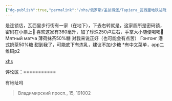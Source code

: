 ```yaml
---
{"dg-publish":true,"permalink":"/xhs/俄罗斯/圣彼得堡/Tapiera_瓦西里地铁站附近/","tags":["rednote","圣彼得堡"],"updated":"2025-03-20T22:46:14.543+08:00"}
---
```


 

是连锁店，瓦西里步行街有一家（在地下），下去右转就是，这家厕所是密码锁，密码在小票上🤣
喜欢这家有360毫升，加了珍珠250卢左右，手掌大小随便喝喝🥳
Мятный матча 薄荷抹茶50%糖 对我来说正好（也可能会有点苦）
Гонгонг 港式奶茶50%糖 甜到我了，可能底下有炼乳，建议不加/少糖
*有中文菜单，app二维码p2

[xhs](https://www.xiaohongshu.com/explore/6509d7bc000000001302ac22?xsec_token=ABOzoTa8nDllkQaR4hva53VhWcwfK2kddj6nQgkOAetsY=&xsec_source=pc_user)

评论区：===========

有地址吗

> Владимирский просп., 15, 191002